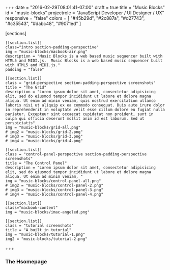 +++
date = "2016-02-29T08:01:41-07:00"
draft = true
title = "Music Blocks"
id = "music-blocks"
projectrole = "JavaScript Developer / UI Designer / UX"
responsive = "false"
colors = [
	"#45b29d",
	"#2c887a",
	"#d27743",
	"#c35543",
	"#dabc48",
	"#9071ed"
]

[sections]

	[[section.list]]
	class="intro section-padding-perspective"
	img = "music-blocks/macbook-air.png"
	description = "Music Blocks is a web based music sequencer built with HTML5 and MIDI.js.  Music Blocks is a web based music sequencer built with HTML5 and MIDI.js."
	padding = "false"

	[[section.list]]
	class = "grid-perspective section-padding-perspective screenshots"
	title = "The Grid"
	description = "Lorem ipsum dolor sit amet, consectetur adipisicing elit, sed do eiusmod tempor incididunt ut labore et dolore magna aliqua. Ut enim ad minim veniam, quis nostrud exercitation ullamco laboris nisi ut aliquip ex ea commodo consequat. Duis aute irure dolor in reprehenderit in voluptate velit esse cillum dolore eu fugiat nulla pariatur. Excepteur sint occaecat cupidatat non proident, sunt in culpa qui officia deserunt mollit anim id est laborum. Sed ut perspiciatis"
	img = "music-blocks/grid-all.png"
	# img2 = "music-blocks/grid-2.png"
	# img3 = "music-blocks/grid-3.png"
	# img4 = "music-blocks/grid-4.png"

	[[section.list]]
	class = "control-panel-perspective section-padding-perspective screenshots"
	title = "The Control Panel"
	description = "Lorem ipsum dolor sit amet, consectetur adipisicing elit, sed do eiusmod tempor incididunt ut labore et dolore magna aliqua. Ut enim ad minim veniam, "
	img = "music-blocks/control-panel-all.png"
	# img2 = "music-blocks/control-panel-2.png"
	# img3 = "music-blocks/control-panel-3.png"
	# img4 = "music-blocks/control-panel-4.png"

	[[section.list]]
	class="macbook-content"
	img = "music-blocks/imac-angeled.png"

	[[section.list]]
	class = "tutorial screenshots"
	title = "A built in tutorial"
	img = "music-blocks/tutorial-1.png"
	img2 = "music-blocks/tutorial-2.png"



+++
### The Hsomepage
